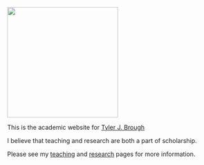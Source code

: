 <img src="/images/tyler-brough.jpg" width=256 height=256 />

This is the academic website for [Tyler J. Brough][tjb]

I believe that teaching and research are both a part of scholarship.

Please see my [teaching] and [research] pages for more information.



[tjb]: https://broughtj.github.io
[teaching]: /teaching.md
[research]: /research.md


